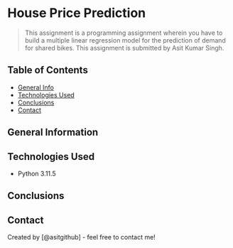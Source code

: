 # House Price Prediction
> This assignment is a programming assignment wherein you have to build a multiple linear regression model for the prediction of demand for shared bikes. This assignment is submitted by Asit Kumar Singh.


## Table of Contents
* [General Info](#general-information)
* [Technologies Used](#technologies-used)
* [Conclusions](#conclusions)
* [Contact](#contact)


## General Information



## Technologies Used
- Python 3.11.5


## Conclusions



## Contact
Created by [@asitgithub] - feel free to contact me!
